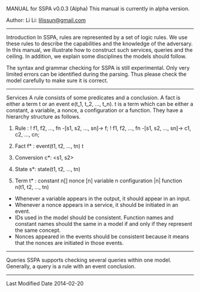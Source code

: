 MANUAL for SSPA v0.0.3 (Alpha)
This manual is currently in alpha version. 

Author: 
Li Li: lilissun@gmail.com

-----------------------------------------------------------------------------
Introduction
In SSPA, rules are represented by a set of logic rules. We use these rules to describe the capabilities and the knowledge of the adversary. In this manual, we illustrate how to construct such services, queries and the ceiling. In addition, we explain some disciplines the models should follow. 

The syntax and grammar checking for SSPA is still experimental. Only very limited errors can be identified during the parsing. Thus please check the model carefully to make sure it is correct. 

-----------------------------------------------------------------------------
Services
A rule consists of some predicates and a conclusion. A fact is either a term t or an event e(t_1, t_2, ..., t_n). t is a term which can be either a constant, a variable, a nonce, a configuration or a function. They have a hierarchy structure as follows. 

1. Rule : 
! f1, f2, ..., fn -[s1, s2, ..., sn]-> f;
! f1, f2, ..., fn -[s1, s2, ..., sn]-> c1, c2, ..., cn;

2. Fact f* : 
event(t1, t2, ..., tn)
t

3. Conversion c*:
<s1, s2>

4. State s*: 
state(t1, t2, ..., tn)

3. Term t* : 
constant n[]
nonce [n]
variable n
configuration |n|
function n(t1, t2, ..., tn)

* Whenever a variable appears in the output, it should appear in an input. 
* Whenever a nonce appears in a service, it should be initiated in an event. 
* IDs used in the model should be consistent. Function names and constant names should the same in a model if and only if they represent the same concept. 
* Nonces appeared in the events should be consistent because it means that the nonces are initiated in those events. 
-----------------------------------------------------------------------------
Queries
SSPA supports checking several queries within one model. Generally, a query is a rule with an event conclusion. 

-----------------------------------------------------------------------------
Last Modified Date
2014-02-20
